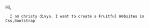 Hi,

      I am christy divya. I want to create a Fruitful Websites in Css,Bootstrap
      
      
      

